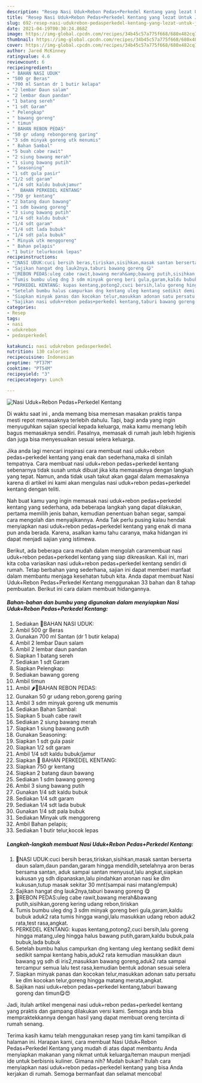 ```yaml
---
description: "Resep Nasi Uduk+Rebon Pedas+Perkedel Kentang yang lezat Untuk Jualan"
title: "Resep Nasi Uduk+Rebon Pedas+Perkedel Kentang yang lezat Untuk Jualan"
slug: 692-resep-nasi-udukrebon-pedasperkedel-kentang-yang-lezat-untuk-jualan
date: 2021-04-19T00:30:24.868Z
image: https://img-global.cpcdn.com/recipes/34b45c57a775f668/680x482cq70/nasi-udukrebon-pedasperkedel-kentang-foto-resep-utama.jpg
thumbnail: https://img-global.cpcdn.com/recipes/34b45c57a775f668/680x482cq70/nasi-udukrebon-pedasperkedel-kentang-foto-resep-utama.jpg
cover: https://img-global.cpcdn.com/recipes/34b45c57a775f668/680x482cq70/nasi-udukrebon-pedasperkedel-kentang-foto-resep-utama.jpg
author: Jared McKinney
ratingvalue: 4.6
reviewcount: 6
recipeingredient:
- " BAHAN NASI UDUK"
- "500 gr Beras"
- "700 ml Santan dr 1 butir kelapa"
- "2 lembar Daun salam"
- "2 lembar daun pandan"
- "1 batang sereh"
- "1 sdt Garam"
- " Pelengkap"
- " bawang goreng"
- " timun"
- " BAHAN REBON PEDAS"
- "50 gr udang rebongoreng garing"
- "3 sdm minyak goreng utk menumis"
- " Bahan Sambal"
- "5 buah cabe rawit"
- "2 siung bawang merah"
- "1 siung bawang putih"
- " Seasoning"
- "1 sdt gula pasir"
- "1/2 sdt garam"
- "1/4 sdt kaldu bubukjamur"
- "  BAHAN PERKEDEL KENTANG"
- "750 gr kentang"
- "2 batang daun bawang"
- "1 sdm bawang goreng"
- "3 siung bawang putih"
- "1/4 sdt kaldu bubuk"
- "1/4 sdt garam"
- "1/4 sdt lada bubuk"
- "1/4 sdt pala bubuk"
- " Minyak utk menggoreng"
- " Bahan pelapis"
- "1 butir telurkocok lepas"
recipeinstructions:
- "🍚NASI UDUK:cuci bersih beras,tiriskan,sisihkan,masak santan berserta daun salam,daun pandan,garam hingga mendidih,setelahnya aron beras bersama santan, aduk sampai santan menyusut,lalu angkat,siapkan kukusan yg sdh dipanaskan,lalu pindahkan aronan nasi ke dlm kukusan,tutup masak sekitar 30 mnt(sampai nasi matang/empuk)"
- "Sajikan hangat dng lauk2nya,taburi bawang goreng 😋"
- "🍤REBON PEDAS:uleg cabe rawit,bawang merah&amp;bawang putih,sisihkan,goreng kering udang rebon,tiriskan"
- "Tumis bumbu uleg dng 3 sdm minyak goreng beri gula,garam,kaldu bubuk aduk2 rata tumis hingga wangi,lalu masukkan udang rebon aduk2 rata,test rasa,angkat."
- "PERKEDEL KENTANG: kupas kentang,potong2,cuci bersih,lalu goreng hingga matang,uleg hingga halus bawang putih,garam,kaldu bubuk,pala bubuk,lada bubuk"
- "Setelah bumbu halus campurkan dng kentang uleg kentang sedikit demi sedikit sampai kentang habis,aduk2 rata kemudian masukkan daun bawang yg sdh di iris2,masukkan bawang goreng,aduk2 rata sampai tercampur semua lalu test rasa,kemudian bentuk adonan sesuai selera"
- "Siapkan minyak panas dan kocokan telur,masukkan adonan satu persatu ke dlm kocokan telur,goreng hingga matang merata,angkat."
- "Sajikan nasi uduk+rebon pedas+perkedel kentang,taburi bawang goreng dan timun😋😍"
categories:
- Resep
tags:
- nasi
- udukrebon
- pedasperkedel

katakunci: nasi udukrebon pedasperkedel 
nutrition: 130 calories
recipecuisine: Indonesian
preptime: "PT37M"
cooktime: "PT54M"
recipeyield: "3"
recipecategory: Lunch

---
```



![Nasi Uduk+Rebon Pedas+Perkedel Kentang](https://img-global.cpcdn.com/recipes/34b45c57a775f668/680x482cq70/nasi-udukrebon-pedasperkedel-kentang-foto-resep-utama.jpg)

Di waktu  saat ini , anda memang bisa memesan masakan praktis tanpa mesti repot memasaknya terlebih dahulu. Tapi, bagi anda yang ingin menyuguhkan sajian special kepada keluarga, maka kamu memang lebih bagus memasaknya sendiri. Pasalnya, memasak di rumah jauh lebih higienis dan juga bisa menyesuaikan sesuai selera keluarga.

Jika anda lagi mencari inspirasi cara membuat nasi uduk+rebon pedas+perkedel kentang yang enak dan sederhana,maka di sinilah tempatnya. Cara membuat nasi uduk+rebon pedas+perkedel kentang  sebenarnya tidak susah untuk dibuat jika kita memasaknya dengan langkah yang tepat. Namun, anda tidak usah takut akan gagal dalam memasaknya 
karena di artikel ini kami akan mengulas nasi uduk+rebon pedas+perkedel kentang dengan teliti.  



Nah buat kamu yang ingin memasak nasi uduk+rebon pedas+perkedel kentang yang sederhana, ada beberapa langkah yang dapat dilakukan, pertama memilih jenis bahan, kemudian penentuan bahan segar, sampai cara mengolah dan menyajikannya. Anda Tak perlu pusing kalau hendak menyiapkan nasi uduk+rebon pedas+perkedel kentang yang enak di mana pun anda berada. Karena, asalkan kamu  tahu caranya, maka hidangan ini dapat menjadi sajian yang istimewa.

Berikut, ada beberapa cara mudah dalam mengolah caramembuat nasi uduk+rebon pedas+perkedel kentang yang siap dikreasikan. Kali ini, mari kita coba variasikan nasi uduk+rebon pedas+perkedel kentang sendiri di rumah. Tetap berbahan yang sederhana, sajian ini dapat memberi manfaat dalam membantu menjaga kesehatan tubuh kita. Anda dapat membuat Nasi Uduk+Rebon Pedas+Perkedel Kentang menggunakan 33 bahan dan 8 tahap pembuatan. Berikut ini cara dalam membuat hidangannya.

<!--inarticleads1-->

##### Bahan-bahan dan bumbu yang digunakan dalam menyiapkan Nasi Uduk+Rebon Pedas+Perkedel Kentang:

1. Sediakan  🍚BAHAN NASI UDUK:
1. Ambil 500 gr Beras
1. Gunakan 700 ml Santan (dr 1 butir kelapa)
1. Ambil 2 lembar Daun salam
1. Ambil 2 lembar daun pandan
1. Siapkan 1 batang sereh
1. Sediakan 1 sdt Garam
1. Siapkan  Pelengkap:
1. Sediakan  bawang goreng
1. Ambil  timun
1. Ambil  🌶🍤BAHAN REBON PEDAS:
1. Gunakan 50 gr udang rebon,goreng garing
1. Ambil 3 sdm minyak goreng utk menumis
1. Sediakan  Bahan Sambal:
1. Siapkan 5 buah cabe rawit
1. Sediakan 2 siung bawang merah
1. Siapkan 1 siung bawang putih
1. Gunakan  Seasoning:
1. Siapkan 1 sdt gula pasir
1. Siapkan 1/2 sdt garam
1. Ambil 1/4 sdt kaldu bubuk/jamur
1. Siapkan  🍠 BAHAN PERKEDEL KENTANG:
1. Siapkan 750 gr kentang
1. Siapkan 2 batang daun bawang
1. Sediakan 1 sdm bawang goreng
1. Ambil 3 siung bawang putih
1. Gunakan 1/4 sdt kaldu bubuk
1. Sediakan 1/4 sdt garam
1. Sediakan 1/4 sdt lada bubuk
1. Gunakan 1/4 sdt pala bubuk
1. Sediakan  Minyak utk menggoreng
1. Ambil  Bahan pelapis;
1. Sediakan 1 butir telur,kocok lepas




<!--inarticleads2-->

##### Langkah-langkah membuat Nasi Uduk+Rebon Pedas+Perkedel Kentang:

1. 🍚NASI UDUK:cuci bersih beras,tiriskan,sisihkan,masak santan berserta daun salam,daun pandan,garam hingga mendidih,setelahnya aron beras bersama santan, aduk sampai santan menyusut,lalu angkat,siapkan kukusan yg sdh dipanaskan,lalu pindahkan aronan nasi ke dlm kukusan,tutup masak sekitar 30 mnt(sampai nasi matang/empuk)
1. Sajikan hangat dng lauk2nya,taburi bawang goreng 😋
1. 🍤REBON PEDAS:uleg cabe rawit,bawang merah&amp;bawang putih,sisihkan,goreng kering udang rebon,tiriskan
1. Tumis bumbu uleg dng 3 sdm minyak goreng beri gula,garam,kaldu bubuk aduk2 rata tumis hingga wangi,lalu masukkan udang rebon aduk2 rata,test rasa,angkat.
1. PERKEDEL KENTANG: kupas kentang,potong2,cuci bersih,lalu goreng hingga matang,uleg hingga halus bawang putih,garam,kaldu bubuk,pala bubuk,lada bubuk
1. Setelah bumbu halus campurkan dng kentang uleg kentang sedikit demi sedikit sampai kentang habis,aduk2 rata kemudian masukkan daun bawang yg sdh di iris2,masukkan bawang goreng,aduk2 rata sampai tercampur semua lalu test rasa,kemudian bentuk adonan sesuai selera
1. Siapkan minyak panas dan kocokan telur,masukkan adonan satu persatu ke dlm kocokan telur,goreng hingga matang merata,angkat.
1. Sajikan nasi uduk+rebon pedas+perkedel kentang,taburi bawang goreng dan timun😋😍




Jadi, itulah artikel mengenai  nasi uduk+rebon pedas+perkedel kentang  yang praktis dan gampang dilakukan versi kami. Semoga anda bisa mempraktekkannya dengan hasil yang dapat membuat oreng tercinta di rumah senang. 

Terima kasih kamu telah menggunakan resep yang tim kami tampilkan di halaman ini. Harapan kami, cara membuat  Nasi Uduk+Rebon Pedas+Perkedel Kentang yang mudah di atas dapat membantu Anda menyiapkan makanan yang nikmat untuk keluarga/teman maupun menjadi ide untuk berbisnis kuliner. Gimana nih? Mudah bukan? Itulah cara menyiapkan nasi uduk+rebon pedas+perkedel kentang yang bisa Anda kerjakan di rumah. Semoga bermanfaat dan selamat mencoba!

